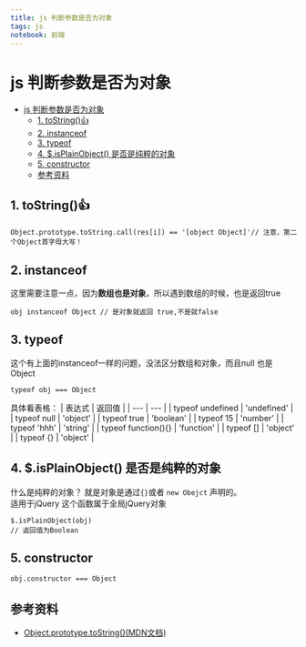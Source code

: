 ```yaml
---
title: js 判断参数是否为对象
tags: js  
notebook: 前端
---
```

# js 判断参数是否为对象
<!-- TOC -->

- [js 判断参数是否为对象](#js-%E5%88%A4%E6%96%AD%E5%8F%82%E6%95%B0%E6%98%AF%E5%90%A6%E4%B8%BA%E5%AF%B9%E8%B1%A1)
  - [1. toString():+1:](#1-tostring1)
  - [2. instanceof](#2-instanceof)
  - [3. typeof](#3-typeof)
  - [4. $.isPlainObject() 是否是纯粹的对象](#4-isplainobject-%E6%98%AF%E5%90%A6%E6%98%AF%E7%BA%AF%E7%B2%B9%E7%9A%84%E5%AF%B9%E8%B1%A1)
  - [5. constructor](#5-constructor)
  - [参考资料](#%E5%8F%82%E8%80%83%E8%B5%84%E6%96%99)

<!-- /TOC -->
## 1. toString():+1:
```
Object.prototype.toString.call(res[i]) == '[object Object]'// 注意，第二个Object首字母大写！
```

## 2. instanceof 
这里需要注意一点，因为**数组也是对象**，所以遇到数组的时候，也是返回true
```
obj instanceof Object // 是对象就返回 true,不是就false
```

## 3. typeof
这个有上面的instanceof一样的问题，没法区分数组和对象，而且null 也是Object
```
typeof obj === Object
```
具体看表格：
| 表达式 | 返回值 |
| --- | --- | 
| typeof undefined | 'undefined' | 
| typeof null | 'object' | 
| typeof true | 'boolean' | 
| typeof 15 | 'number' | 
| typeof 'hhh' | 'string' | 
| typeof function(){} | 'function' | 
| typeof [] | 'object' | 
| typeof {} | 'object' | 

## 4. $.isPlainObject() 是否是纯粹的对象
什么是纯粹的对象？
就是对象是通过`{}`或者 `new Obejct` 声明的。  
适用于jQuery
这个函数属于全局jQuery对象
```
$.isPlainObject(obj) 
// 返回值为Boolean
```
## 5. constructor
```
obj.constructor === Object
```
## 参考资料
- [Object.prototype.toString()(MDN文档)](https://developer.mozilla.org/zh-CN/docs/Web/JavaScript/Reference/Global_Objects/Object/toString)
